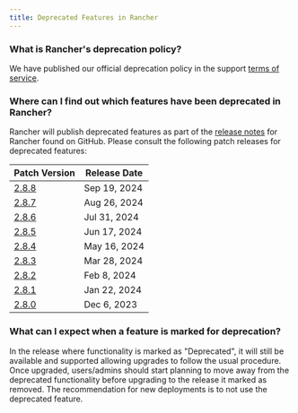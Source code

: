 ```yaml
---
title: Deprecated Features in Rancher
---
```


<head>
  <link rel="canonical" href="https://ranchermanager.docs.rancher.com/faq/deprecated-features"/>
</head>

### What is Rancher's deprecation policy?

We have published our official deprecation policy in the support [terms of service](https://rancher.com/support-maintenance-terms).

### Where can I find out which features have been deprecated in Rancher?

Rancher will publish deprecated features as part of the [release notes](https://github.com/rancher/rancher/releases) for Rancher found on GitHub. Please consult the following patch releases for deprecated features:

| Patch Version |  Release Date |
|---------------|---------------|
| [2.8.8](https://github.com/rancher/rancher/releases/tag/v2.8.8) | Sep 19, 2024 |
| [2.8.7](https://github.com/rancher/rancher/releases/tag/v2.8.7) | Aug 26, 2024 |
| [2.8.6](https://github.com/rancher/rancher/releases/tag/v2.8.6) | Jul 31, 2024 |
| [2.8.5](https://github.com/rancher/rancher/releases/tag/v2.8.5) | Jun 17, 2024 |
| [2.8.4](https://github.com/rancher/rancher/releases/tag/v2.8.4) | May 16, 2024  |
| [2.8.3](https://github.com/rancher/rancher/releases/tag/v2.8.3) | Mar 28, 2024  |
| [2.8.2](https://github.com/rancher/rancher/releases/tag/v2.8.2) | Feb 8, 2024   |
| [2.8.1](https://github.com/rancher/rancher/releases/tag/v2.8.1) | Jan 22, 2024  |
| [2.8.0](https://github.com/rancher/rancher/releases/tag/v2.8.0) | Dec 6, 2023   |

### What can I expect when a feature is marked for deprecation?

In the release where functionality is marked as "Deprecated", it will still be available and supported allowing upgrades to follow the usual procedure. Once upgraded, users/admins should start planning to move away from the deprecated functionality before upgrading to the release it marked as removed. The recommendation for new deployments is to not use the deprecated feature.
